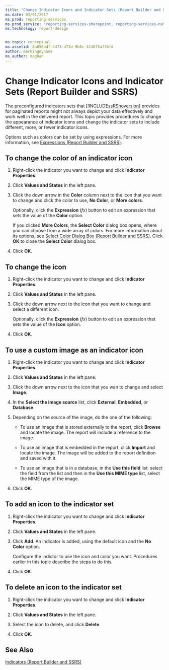 ```yaml
---
title: "Change Indicator Icons and Indicator Sets (Report Builder and SSRS) | Microsoft Docs"
ms.date: 03/01/2017
ms.prod: reporting-services
ms.prod_service: "reporting-services-sharepoint, reporting-services-native"
ms.technology: report-design


ms.topic: conceptual
ms.assetid: 8a056adf-4473-473d-9b0c-314675af7bfd
author: markingmyname
ms.author: maghan
---
```

# Change Indicator Icons and Indicator Sets (Report Builder and SSRS)
  The preconfigured indicators sets that [!INCLUDE[ssRSnoversion](../../includes/ssrsnoversion-md.md)] provides for paginated reports might not always depict your data effectively and work well in the delivered report. This topic provides procedures to change the appearance of indicator icons and change the indicator sets to include different, more, or fewer indicator icons.  
  
 Options such as colors can be set by using expressions. For more information, see [Expressions &#40;Report Builder and SSRS&#41;](../../reporting-services/report-design/expressions-report-builder-and-ssrs.md).  
  
## To change the color of an indicator icon  
  
1.  Right-click the indicator you want to change and click **Indicator Properties**.  
  
2.  Click **Values and States** in the left pane.  
  
3.  Click the down arrow in the **Color** column next to the icon that you want to change and click the color to use, **No Color**, or **More colors**.  
  
     Optionally, click the **Expression** (*fx*) button to edit an expression that sets the value of the **Color** option.  
  
     If you clicked **More Colors**, the **Select Color** dialog box opens, where you can choose from a wide array of colors. For more information about its options, see [Select Color Dialog Box &#40;Report Builder and SSRS&#41;](https://msdn.microsoft.com/library/ac7089a3-5c7b-4f53-8348-180610e86da2). Click **OK** to close the **Select Color** dialog box.  
  
4.  Click **OK**.  
  
## To change the icon  
  
1.  Right-click the indicator you want to change and click **Indicator Properties**.  
  
2.  Click **Values and States** in the left pane.  
  
3.  Click the down arrow next to the icon that you want to change and select a different icon.  
  
     Optionally, click the **Expression** (*fx*) button to edit an expression that sets the value of the **Icon** option.  
  
4.  Click **OK**.  
  
## To use a custom image as an indicator icon  
  
1.  Right-click the indicator you want to change and click **Indicator Properties**.  
  
2.  Click **Values and States** in the left pane.  
  
3.  Click the down arrow next to the icon that you wan to change and select **Image**.  
  
4.  In the **Select the image source** list, click **External**, **Embedded**, or **Database**.  
  
5.  Depending on the source of the image, do the one of the following:  
  
    -   To use an image that is stored externally to the report, click **Browse** and locate the image. The report will include a reference to the image.  
  
    -   To use an image that is embedded in the report, click **Import** and locate the image. The image will be added to the report definition and saved with it.  
  
    -   To use an image that is in a database, in the **Use this field** list. select the field from the list and then in the **Use this MIME type** list, select the MIME type of the image.  
  
6.  Click **OK**.  
  
## To add an icon to the indicator set  
  
1.  Right-click the indicator you want to change and click **Indicator Properties**.  
  
2.  Click **Values and States** in the left pane.  
  
3.  Click **Add**. An indicator is added, using the default icon and the **No Color** option.  
  
     Configure the indictor to use the icon and color you want. Procedures earlier in this topic describe the steps to do this.  
  
4.  Click **OK**.  
  
## To delete an icon to the indicator set  
  
1.  Right-click the indicator you want to change and click **Indicator Properties**.  
  
2.  Click **Values and States** in the left pane.  
  
3.  Select the icon to delete, and click **Delete**.  
  
4.  Click **OK**.  
  
## See Also  
 [Indicators &#40;Report Builder and SSRS&#41;](../../reporting-services/report-design/indicators-report-builder-and-ssrs.md)  
  
  
